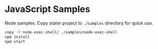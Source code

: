 # JavaScript Samples

Node samples. Copy stater project to `./samples` directory for quick use.

```bash
copy -R node-exec-shell/ ./samples/node-exec-shell
npm install
npm start
```
